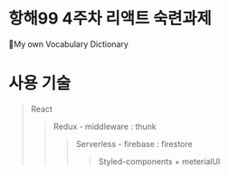 # 항해99 4주차 리액트 숙련과제

📙My own Vocabulary Dictionary

# 사용 기술
> React <br>
>> Redux - middleware : thunk <br>
> >> Serverless - firebase : firestore <br>
> > >> Styled-components + meterialUI
